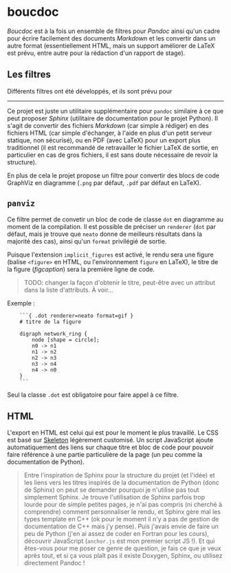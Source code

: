 # boucdoc

*Boucdoc* est à la fois un ensemble de filtres pour *Pandoc* ainsi qu'un cadre pour écrire facilement des documents *Markdown* et les convertir dans un autre format (essentiellement HTML, mais un support améliorer de LaTeX est prévu, entre autre pour la rédaction d'un rapport de stage).

## Les filtres

Différents filtres ont été développés, et ils sont prévu pour

----

Ce projet est juste un utilitaire supplémentaire pour `pandoc` similaire à ce que peut proposer *Sphinx* (utilitaire de documentation pour le projet Python). Il s'agit de convertir des fichiers *Markdown* (car simple à rédiger) en des fichiers HTML (car simple d'échanger, à l'aide en plus d'un petit serveur statique, non sécurisé), ou en PDF (avec LaTeX) pour un export plus traditionnel (il est recommandé de retravailler le fichier LaTeX de sortie, en particulier en cas de gros fichiers, il est sans doute nécessaire de revoir la structure).

En plus de cela le projet propose un filtre pour convertir des blocs de code GraphViz en diagramme (`.png` par défaut, `.pdf` par défaut en LaTeX).

## `panviz`

Ce filtre permet de convetir un bloc de code de classe `dot` en diagramme au moment de la compilation. Il est possible de préciser un `renderer` (`dot` par défaut, mais je trouve que `neato` donne de meilleurs résultats dans la majorité des cas), ainsi qu'un `format` privilégié de sortie.

Puisque l'extension `implicit_figures` est activé, le rendu sera une figure (balise `<figure>` en HTML, ou l'environnement `figure` en LaTeX), le titre de la figure (*figcaption*) sera la première ligne de code.

> TODO: changer la façon d'obtenir le titre, peut-être avec un attribut dans la liste d'attributs. À voir...

Exemple :

```
	```{ .dot renderer=neato format=gif }
	# titre de la figure

	digraph network_ring {
		node [shape = circle];
		n0 -> n1
		n1 -> n2
		n2 -> n3
		n3 -> n4
		n4 -> n0
	}
	```
```

Seul la classe `.dot` est obligatoire pour faire appel à ce filtre.

## HTML

L'export en HTML est celui qui est pour le moment le plus travaillé. Le CSS est basé sur [Skeleton](http://getskeleton.com/) légèrement customisé. Un script JavaScript ajoute automatiquement des liens sur chaque titre et bloc de code pour pouvoir faire référence à une partie particulière de la page (un peu comme la documentation de Python).

> Entre l'inspiration de Sphinx pour la structure du projet (et l'idée) et les liens vers les titres inspirés de la documentation de Python (donc de Sphinx) on peut se demander pourquoi je n'utilise pas tout simplement Sphinx. Je trouve l'utilisation de Sphinx parfois trop lourde pour de simple petites pages, je n'ai pas compris (ni cherché à comprendre) comment personnaliser le rendu, et Sphinx gère mal les types template en C++ (ok pour le moment il n'y a pas de gestion de documentation de C++ mais j'y pense). Puis j'avais envie de faire un peu de Python (j'en ai assez de coder en Fortran pour les cours), découvrir JavaScript (`anchor.js` est mon premier script JS !). Et qui êtes-vous pour me poser ce genre de question, je fais ce que je veux après tout, et si ça vous plaît pas il existe Doxygen, Sphinx, ou utilisez directement Pandoc !





